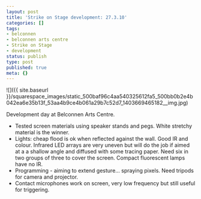 ```yaml
---
layout: post
title: 'Strike on Stage development: 27.3.10'
categories: []
tags:
- belconnen
- belconnen arts centre
- Strike on Stage
- development
status: publish
type: post
published: true
meta: {}
---
```


![]({{ site.baseurl }}/squarespace_images/static_500baf96c4aa540325612fa5_500bb0b2e4b042ea6e35b13f_53aa4b9ce4b061a29b7c52d7_1403669465182__img.jpg)

Development day at Belconnen Arts Centre.

- Tested screen materials using speaker stands and pegs. White stretchy material is the winner.
- Lights: cheap flood is ok when reflected against the wall. Good IR and colour. Infrared LED arrays are very uneven but will do the job if aimed at a a shallow angle and diffused with some tracing paper. Need six in two groups of three to cover the screen. Compact fluorescent lamps have no IR.
- Programming - aiming to extend gesture... spraying pixels. Need tripods for camera and projector.
- Contact microphones work on screen, very low frequency but still useful for triggering.
